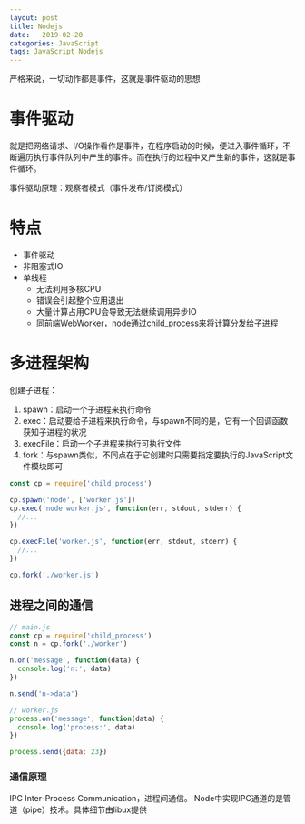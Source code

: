 ```yaml
---
layout: post
title: Nodejs
date:   2019-02-20
categories: JavaScript
tags: JavaScript Nodejs
---
```


严格来说，一切动作都是事件，这就是事件驱动的思想

# 事件驱动

就是把网络请求、I/O操作看作是事件，在程序启动的时候，便进入事件循环，不断遍历执行事件队列中产生的事件。而在执行的过程中又产生新的事件，这就是事件循环。

事件驱动原理：观察者模式（事件发布/订阅模式）

# 特点

- 事件驱动
- 非阻塞式IO
- 单线程
  - 无法利用多核CPU
  - 错误会引起整个应用退出
  - 大量计算占用CPU会导致无法继续调用异步IO
  - 同前端WebWorker，node通过child_process来将计算分发给子进程

# 多进程架构

创建子进程：

1. spawn：启动一个子进程来执行命令
2. exec：启动要给子进程来执行命令，与spawn不同的是，它有一个回调函数获知子进程的状况
3. execFile：启动一个子进程来执行可执行文件
4. fork：与spawn类似，不同点在于它创建时只需要指定要执行的JavaScript文件模块即可

```js
const cp = require('child_process')

cp.spawn('node', ['worker.js'])
cp.exec('node worker.js', function(err, stdout, stderr) {
  //...
})

cp.execFile('worker.js', function(err, stdout, stderr) {
  //...
})

cp.fork('./worker.js')
```

## 进程之间的通信

```js
// main.js
const cp = require('child_process')
const n = cp.fork('./worker')

n.on('message', function(data) {
  console.log('n:', data)
})

n.send('n->data')

// worker.js
process.on('message', function(data) {
  console.log('process:', data)
})

process.send({data: 23})
```

### 通信原理

IPC Inter-Process Communication，进程间通信。
Node中实现IPC通道的是管道（pipe）技术。具体细节由libux提供
